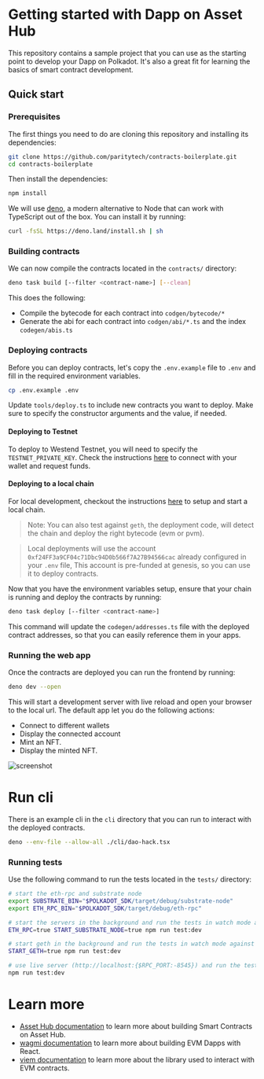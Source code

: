 # Getting started with Dapp on Asset Hub

This repository contains a sample project that you can use as the starting point to develop your Dapp on Polkadot.
It's also a great fit for learning the basics of smart contract development.

## Quick start

### Prerequisites

The first things you need to do are cloning this repository and installing its
dependencies:

```sh
git clone https://github.com/paritytech/contracts-boilerplate.git
cd contracts-boilerplate
```

Then install the dependencies:

```sh
npm install
```

We will use [deno](https://deno.com), a modern alternative to Node that can work with TypeScript out of the box.
You can install it by running:

```sh
curl -fsSL https://deno.land/install.sh | sh
```

### Building contracts

We can now compile the contracts located in the `contracts/` directory:

```sh
deno task build [--filter <contract-name>] [--clean]
```

This does the following:

- Compile the bytecode for each contract into `codgen/bytecode/*`
- Generate the abi for each contract into `codgen/abi/*.ts` and the index `codegen/abis.ts`

### Deploying contracts

Before you can deploy contracts, let's copy the `.env.example` file to `.env` and fill in the required environment variables.

```sh
cp .env.example .env
```

Update `tools/deploy.ts` to include new contracts you want to deploy.
Make sure to specify the constructor arguments and the value, if needed.

#### Deploying to Testnet

To deploy to Westend Testnet, you will need to specify the `TESTNET_PRIVATE_KEY`.
Check the instructions [here](https://contracts.polkadot.io/connect-to-asset-hub) to connect with your wallet and request funds.

#### Deploying to a local chain

For local development, checkout the instructions [here](https://contracts.polkadot.io/work-with-a-local-node) to setup and start a local chain.

> Note: You can also test against `geth`, the deployment code, will detect the chain and deploy the right bytecode (evm or pvm).

> Local deployments will use the account `0xf24FF3a9CF04c71Dbc94D0b566f7A27B94566cac` already configured in your `.env` file, This account is pre-funded at genesis, so you can use it to deploy contracts.

Now that you have the environment variables setup, ensure that your chain is running and deploy the contracts by running:

```sh
deno task deploy [--filter <contract-name>]
```

This command will update the `codegen/addresses.ts` file with the deployed contract addresses, so that you can easily reference them in your apps.

### Running the web app

Once the contracts are deployed you can run the frontend by running:

```sh
deno dev --open
```

This will start a development server with live reload and open your browser to the local url.
The default app let you do the following actions:

- Connect to different wallets
- Display the connected account
- Mint an NFT.
- Display the minted NFT.

![screenshot](https://github.com/user-attachments/assets/1fda3678-c22b-4f7d-a0be-68e01662b329)

# Run cli

There is an example cli in the `cli` directory that you can run to interact with the deployed contracts.

```sh
deno --env-file --allow-all ./cli/dao-hack.tsx
```

### Running tests

Use the following command to run the tests located in the `tests/` directory:

```sh
# start the eth-rpc and substrate node
export SUBSTRATE_BIN="$POLKADOT_SDK/target/debug/substrate-node"
export ETH_RPC_BIN="$POLKADOT_SDK/target/debug/eth-rpc"

# start the servers in the background and run the tests in watch mode against substrate
ETH_RPC=true START_SUBSTRATE_NODE=true npm run test:dev

# start geth in the background and run the tests in watch mode against geth
START_GETH=true npm run test:dev

# use live server (http://localhost:{$RPC_PORT:-8545}) and run the tests in watch mode
npm run test:dev
```

# Learn more

- [Asset Hub documentation](https://contracts.polkadot.io) to learn more about building Smart Contracts on Asset Hub.
- [wagmi documentation](https://wagmi.sh/) to learn more about building EVM Dapps with React.
- [viem documentation](https://viem.sh/) to learn more about the library used to interact with EVM contracts.
